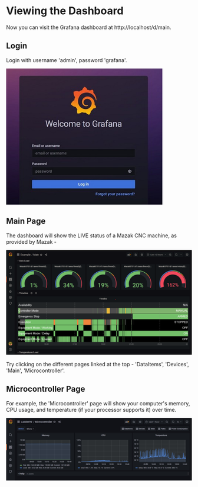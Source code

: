 # Viewing the Dashboard

Now you can visit the Grafana dashboard at http://localhost/d/main. 

## Login

Login with username 'admin', password 'grafana'. 

![](_images/grafana-login.jpg)

## Main Page

The dashboard will show the LIVE status of a Mazak CNC machine, as provided by Mazak -

![](_images/grafana-demo.png)

Try clicking on the different pages linked at the top - 'DataItems', 'Devices', 'Main', 'Microcontroller'.

## Microcontroller Page

For example, the 'Microcontroller' page will show your computer's memory, CPU usage, and temperature (if your processor supports it) over time. 

![](_images/ladder99-dash-micro.jpg)

